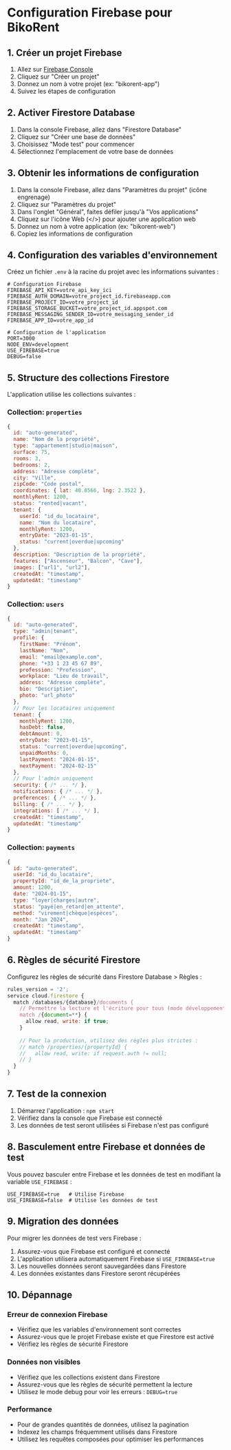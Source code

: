 # Configuration Firebase pour BikoRent

## 1. Créer un projet Firebase

1. Allez sur [Firebase Console](https://console.firebase.google.com/)
2. Cliquez sur "Créer un projet"
3. Donnez un nom à votre projet (ex: "bikorent-app")
4. Suivez les étapes de configuration

## 2. Activer Firestore Database

1. Dans la console Firebase, allez dans "Firestore Database"
2. Cliquez sur "Créer une base de données"
3. Choisissez "Mode test" pour commencer
4. Sélectionnez l'emplacement de votre base de données

## 3. Obtenir les informations de configuration

1. Dans la console Firebase, allez dans "Paramètres du projet" (icône engrenage)
2. Cliquez sur "Paramètres du projet"
3. Dans l'onglet "Général", faites défiler jusqu'à "Vos applications"
4. Cliquez sur l'icône Web (</>) pour ajouter une application web
5. Donnez un nom à votre application (ex: "bikorent-web")
6. Copiez les informations de configuration

## 4. Configuration des variables d'environnement

Créez un fichier `.env` à la racine du projet avec les informations suivantes :

```env
# Configuration Firebase
FIREBASE_API_KEY=votre_api_key_ici
FIREBASE_AUTH_DOMAIN=votre_project_id.firebaseapp.com
FIREBASE_PROJECT_ID=votre_project_id
FIREBASE_STORAGE_BUCKET=votre_project_id.appspot.com
FIREBASE_MESSAGING_SENDER_ID=votre_messaging_sender_id
FIREBASE_APP_ID=votre_app_id

# Configuration de l'application
PORT=3000
NODE_ENV=development
USE_FIREBASE=true
DEBUG=false
```

## 5. Structure des collections Firestore

L'application utilise les collections suivantes :

### Collection: `properties`
```javascript
{
  id: "auto-generated",
  name: "Nom de la propriété",
  type: "appartement|studio|maison",
  surface: 75,
  rooms: 3,
  bedrooms: 2,
  address: "Adresse complète",
  city: "Ville",
  zipCode: "Code postal",
  coordinates: { lat: 48.8566, lng: 2.3522 },
  monthlyRent: 1200,
  status: "rented|vacant",
  tenant: {
    userId: "id_du_locataire",
    name: "Nom du locataire",
    monthlyRent: 1200,
    entryDate: "2023-01-15",
    status: "current|overdue|upcoming"
  },
  description: "Description de la propriété",
  features: ["Ascenseur", "Balcon", "Cave"],
  images: ["url1", "url2"],
  createdAt: "timestamp",
  updatedAt: "timestamp"
}
```

### Collection: `users`
```javascript
{
  id: "auto-generated",
  type: "admin|tenant",
  profile: {
    firstName: "Prénom",
    lastName: "Nom",
    email: "email@example.com",
    phone: "+33 1 23 45 67 89",
    profession: "Profession",
    workplace: "Lieu de travail",
    address: "Adresse complète",
    bio: "Description",
    photo: "url_photo"
  },
  // Pour les locataires uniquement
  tenant: {
    monthlyRent: 1200,
    hasDebt: false,
    debtAmount: 0,
    entryDate: "2023-01-15",
    status: "current|overdue|upcoming",
    unpaidMonths: 0,
    lastPayment: "2024-01-15",
    nextPayment: "2024-02-15"
  },
  // Pour l'admin uniquement
  security: { /* ... */ },
  notifications: { /* ... */ },
  preferences: { /* ... */ },
  billing: { /* ... */ },
  integrations: [ /* ... */ ],
  createdAt: "timestamp",
  updatedAt: "timestamp"
}
```

### Collection: `payments`
```javascript
{
  id: "auto-generated",
  userId: "id_du_locataire",
  propertyId: "id_de_la_propriete",
  amount: 1200,
  date: "2024-01-15",
  type: "loyer|charges|autre",
  status: "payé|en_retard|en_attente",
  method: "virement|chèque|espèces",
  month: "Jan 2024",
  createdAt: "timestamp",
  updatedAt: "timestamp"
}
```

## 6. Règles de sécurité Firestore

Configurez les règles de sécurité dans Firestore Database > Règles :

```javascript
rules_version = '2';
service cloud.firestore {
  match /databases/{database}/documents {
    // Permettre la lecture et l'écriture pour tous (mode développement)
    match /{document=**} {
      allow read, write: if true;
    }
    
    // Pour la production, utilisez des règles plus strictes :
    // match /properties/{propertyId} {
    //   allow read, write: if request.auth != null;
    // }
  }
}
```

## 7. Test de la connexion

1. Démarrez l'application : `npm start`
2. Vérifiez dans la console que Firebase est connecté
3. Les données de test seront utilisées si Firebase n'est pas configuré

## 8. Basculement entre Firebase et données de test

Vous pouvez basculer entre Firebase et les données de test en modifiant la variable `USE_FIREBASE` :

```env
USE_FIREBASE=true   # Utilise Firebase
USE_FIREBASE=false  # Utilise les données de test
```

## 9. Migration des données

Pour migrer les données de test vers Firebase :

1. Assurez-vous que Firebase est configuré et connecté
2. L'application utilisera automatiquement Firebase si `USE_FIREBASE=true`
3. Les nouvelles données seront sauvegardées dans Firestore
4. Les données existantes dans Firestore seront récupérées

## 10. Dépannage

### Erreur de connexion Firebase
- Vérifiez que les variables d'environnement sont correctes
- Assurez-vous que le projet Firebase existe et que Firestore est activé
- Vérifiez les règles de sécurité Firestore

### Données non visibles
- Vérifiez que les collections existent dans Firestore
- Assurez-vous que les règles de sécurité permettent la lecture
- Utilisez le mode debug pour voir les erreurs : `DEBUG=true`

### Performance
- Pour de grandes quantités de données, utilisez la pagination
- Indexez les champs fréquemment utilisés dans Firestore
- Utilisez les requêtes composées pour optimiser les performances 